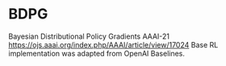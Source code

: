 # BDPG
Bayesian Distributional Policy Gradients AAAI-21 https://ojs.aaai.org/index.php/AAAI/article/view/17024
Base RL implementation was adapted from OpenAI Baselines.
